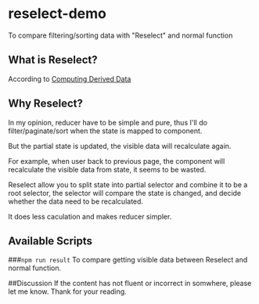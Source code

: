 # reselect-demo
To compare filtering/sorting data with "Reselect" and normal function

## What is Reselect?
According to [Computing Derived Data](http://redux.js.org/docs/recipes/ComputingDerivedData.html)

## Why Reselect?
In my opinion, reducer have to be simple and pure, thus I'll do filter/paginate/sort when the state is mapped to component.

But the partial state is updated, the visible data will recalculate again.

For example, when user back to previous page, the component will recalculate the visible data from state, it seems to be wasted.

Reselect allow you to split state into partial selector and combine it to be a root selector, the selector will compare the state is changed, and decide whether the data need to be recalculated.

It does less caculation and makes reducer simpler.

## Available Scripts

###`npm run result`
To compare getting visible data between Reselect and normal function.

##Discussion
If the content has not fluent or incorrect in somwhere, please let me know. Thank for your reading.
